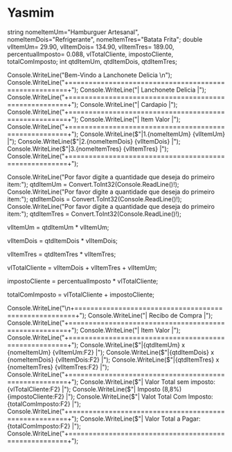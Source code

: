 # Yasmim

string nomeItemUm="Hamburguer Artesanal", nomeItemDois="Refrigerante", nomeItemTres="Batata Frita";
double vlItemUm= 29.90, vlItemDois= 134.90, vlItemTres= 189.00, percentualImposto= 0.088, vlTotalCliente, impostoCliente, totalComImposto;
int qtdItemUm, qtdItemDois, qtdItemTres;

Console.WriteLine("Bem-Vindo a Lanchonete Delicia \n");
Console.WriteLine("+======================================================+");
Console.WriteLine("|                   Lanchonete Delicia                 |");
Console.WriteLine("+======================================================+");
Console.WriteLine("|                       Cardapio                       |");
Console.WriteLine("+======================================================+");
Console.WriteLine("|       Item                              Valor        |");
Console.WriteLine("+======================================================+");
Console.WriteLine($"|1.{nomeItemUm}                     {vlItemUm}       |");
Console.WriteLine($"|2.{nomeItemDois}                             {vlItemDois}      |");
Console.WriteLine($"|3.{nomeItemTres}                             {vlItemTres}        |");
Console.WriteLine("+======================================================+");

Console.WriteLine("Por favor digite a quantidade que deseja do primeiro item:");
qtdItemUm = Convert.ToInt32(Console.ReadLine()!);
Console.WriteLine("Por favor digite a quantidade que deseja do primeiro item:");
qtdItemDois = Convert.ToInt32(Console.ReadLine()!);
Console.WriteLine("Por favor digite a quantidade que deseja do primeiro item:");
qtdItemTres = Convert.ToInt32(Console.ReadLine()!);

vlItemUm = qtdItemUm * vlItemUm;

vlItemDois = qtdItemDois * vlItemDois;

vlItemTres = qtdItemTres * vlItemTres;

vlTotalCliente = vlItemDois + vlItemTres + vlItemUm;

impostoCliente = percentualImposto * vlTotalCliente;

totalComImposto = vlTotalCliente + impostoCliente;

Console.WriteLine("\n+======================================================+");
Console.WriteLine("|                    Recibo de Compra                  |");
Console.WriteLine("+======================================================+");
Console.WriteLine("|       Item                              Valor        |");
Console.WriteLine("+======================================================+");
Console.WriteLine($"|{qtdItemUm} x {nomeItemUm}               {vlItemUm:F2}          |");
Console.WriteLine($"|{qtdItemDois} x {nomeItemDois}                        {vlItemDois:F2}          |");
Console.WriteLine($"|{qtdItemTres} x {nomeItemTres}                        {vlItemTres:F2}         |");
Console.WriteLine("+======================================================+");
Console.WriteLine($"| Valor Total sem imposto: {vlTotalCliente:F2}                      |");
Console.WriteLine($"| Imposto (8,8%) {impostoCliente:F2}                                 |");
Console.WriteLine($"| Valot Total Com Imposto: {totalComImposto:F2}                      |");
Console.WriteLine("+======================================================+");
Console.WriteLine($"| Valor Total a Pagar:{totalComImposto:F2}                           |");
Console.WriteLine("+======================================================+");

